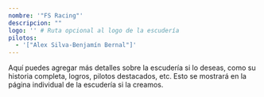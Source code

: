 ```yaml
---
nombre: '"FS Racing"'
descripcion: ""
logo: '' # Ruta opcional al logo de la escudería
pilotos:
  - '["Alex Silva-Benjamín Bernal"]'
---
```


Aquí puedes agregar más detalles sobre la escudería si lo deseas, como su historia completa, logros, pilotos destacados, etc. Esto se mostrará en la página individual de la escudería si la creamos.
